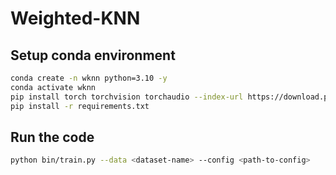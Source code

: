 # Weighted-KNN

## Setup conda environment
```bash
conda create -n wknn python=3.10 -y
conda activate wknn
pip install torch torchvision torchaudio --index-url https://download.pytorch.org/whl/cu121
pip install -r requirements.txt
```

## Run the code
```bash
python bin/train.py --data <dataset-name> --config <path-to-config>
```
